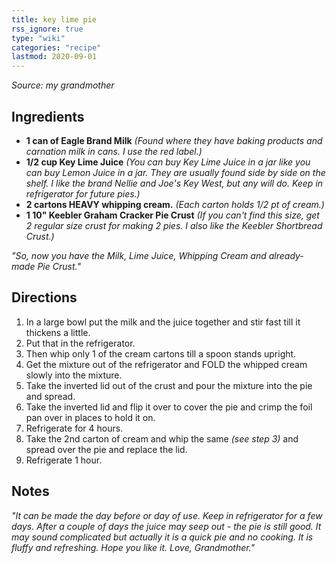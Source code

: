 ```yaml
---
title: key lime pie
rss_ignore: true
type: "wiki"
categories: "recipe"
lastmod: 2020-09-01
---
```


*Source: my grandmother*

## Ingredients
- **1 can of Eagle Brand Milk** *(Found where they have baking products and carnation milk in cans. I use the red label.)*
- **1/2 cup Key Lime Juice**  *(You can buy Key Lime Juice in a jar like you can buy Lemon Juice in a jar. They are usually found side by side on the shelf. I like the brand Nellie and Joe's Key West, but any will do. Keep in refrigerator for future pies.)*
- **2 cartons HEAVY whipping cream.** *(Each carton holds 1/2 pt of cream.)*
- **1 10" Keebler Graham Cracker Pie Crust** *(If you can't find this size, get 2 regular size crust for making 2 pies. I also like the Keebler Shortbread Crust.)*

*"So, now you have the Milk, Lime Juice, Whipping Cream and already-made Pie Crust."*

## Directions
1. In a large bowl put the milk and the juice together and stir fast till it thickens a little.
2. Put that in the refrigerator.
3. Then whip only 1 of the cream cartons till a spoon stands upright.
4. Get the mixture out of the refrigerator and FOLD the whipped cream slowly into the mixture.  
5. Take the inverted lid out of the crust and pour the mixture into the pie and spread.
6. Take the inverted lid and flip it over to cover the pie and crimp the foil pan over in places to hold it on.
7. Refrigerate for 4 hours.
8. Take the 2nd carton of cream and whip the same *(see step 3)* and spread over the pie and replace the lid.
9. Refrigerate 1 hour. 

## Notes
*"It can be made the day before or day of use. Keep in refrigerator for a few days. After a couple of days the juice may seep out - the pie is still good. It may sound complicated but actually it is a quick pie and no cooking. It is fluffy and refreshing.  Hope you like it. Love, Grandmother."*

